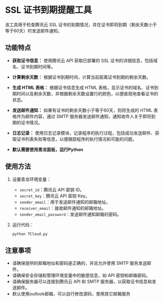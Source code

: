 # SSL 证书到期提醒工具

该工具用于检查腾讯云 SSL 证书的到期情况，并在证书即将到期（剩余天数小于等于60天）时发送邮件通知。

## 功能特点

- **获取证书信息：** 使用腾讯云 API 获取已部署的 SSL 证书的详细信息，包括域名、证书到期时间等。
  
- **计算剩余天数：** 根据证书到期时间，计算当前距离证书到期的剩余天数。

- **生成 HTML 表格：** 根据证书信息生成 HTML 表格，显示证书的域名、证书到期时间以及剩余天数，并根据剩余天数设置行的颜色，以便直观地查看证书的状态。

- **发送邮件通知：** 如果有证书的剩余天数小于等于60天，则将生成的 HTML 表格作为邮件内容，通过 SMTP 服务器发送邮件通知，通知收件人关于即将到期的证书情况。

- **日志记录：** 使用日志记录模块，记录程序的执行过程，包括成功发送邮件、获取证书列表失败等信息，以便跟踪程序的执行情况和可能的问题。
- **默认需要使用青龙面板，运行Python**
## 使用方法

1. 设置青龙环境变量：

    - `secret_id`：腾讯云 API 密钥 ID。
    - `secret_key`：腾讯云 API 密钥 Key。
    - `sender_email`：用于发送邮件通知的邮箱地址。
    - `receiver_email`：接收邮件通知的邮箱地址。
    - `sender_email_password`：发送邮件通知邮箱的密码。

2. 运行代码：

    ```bash
    python TCloud.py
    ```

## 注意事项

- 请确保提供的邮箱地址和密码是正确的，并且允许使用 SMTP 服务发送邮件。
- 请确保安全存储和管理环境变量中的敏感信息，如 API 密钥和邮箱密码。
- 请确保服务器可以连接到腾讯云 API 和 SMTP 服务器，以获取证书信息和发送邮件。
- 默认使用outlook邮箱，可以自行修改源码，使用其它邮箱服务
